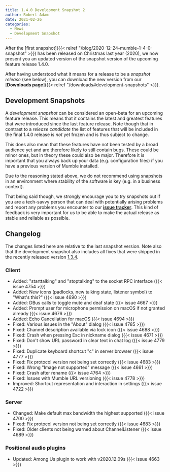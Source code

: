 ```yaml
---
title: 1.4.0 Development Snapshot 2
author: Robert Adam
date: 2021-02-26
categories:
  - News
  - Development Snapshot
---
```


After the [first snapshot]({{< relref "/blog/2020-12-24-mumble-1-4-0-snapshot" >}}) has been released
on Christmas last year (2020), we now present you an updated version of the snapshot version of the upcoming
feature release 1.4.0.

After having understood what it means for a release to be a _snapshot release_ (see below), you can download the new version from our [**Downloads
page**]({{< relref "/downloads#development-snapshots" >}}).

<!--more-->

## Development Snapshots

A _development snapshot_ can be considered an open-beta for an upcoming feature release. This means that it contains the latest and greatest features
that were introduced since the last feature release. Note though that in contrast to a _release candidate_ the list of features that will be included
in the final 1.4.0 release is _not_ yet frozen and is thus subject to change.

This does also mean that these features have not been tested by a broad audience yet and are therefore likely to still contain bugs. These could be
minor ones, but in theory these could also be major. Therefore it is important that you always back up your data (e.g. configuration files) if you
have a previous version of Mumble installed.

Due to the reasoning stated above, we do not recommend using snapshots in an environment where stability of the software is key (e.g. in a business
context).

That being said though, we strongly encourage you to try snapshots out if you are a tech-savvy person that can deal with potentially arising problems
and report any problems you encounter to our [**issue tracker**](https://github.com/mumble-voip/mumble/issues). This kind of feedback is very
important for us to be able to make the actual release as stable and reliable as possible.

## Changelog

The changes listed here are relative to the last snapshot version. Note also that the development snapshot also
includes all fixes that were shipped in the recently released version [1.3.4](https://www.mumble.info/blog/mumble-1.3.4-release-announcement/).

### Client

- Added: "starttalking" and "stoptalking" to the socket RPC interface ({{< issue 4754 >}})
- Added: New icons (padlocks, new talking state, listener symbol) to "What's this?" ({{< issue 4690 >}})
- Added: DBus calls to toggle mute and deaf state ({{< issue 4667 >}})
- Added: Prompt user for microphone permission on macOS if not granted already ({{< issue 4676 >}})
- Added: Echo Cancellation for macOS ({{< issue 4694 >}})
- Fixed: Various issues in the "About" dialog ({{< issue 4785 >}})
- Fixed: Channel description available via lock icon ({{< issue 4688 >}})
- Fixed: Crash when pressing Esc in nickname dialog ({{< issue 4671 >}})
- Fixed: Don't show URL password in clear text in chat log ({{< issue 4779 >}})
- Fixed: Duplicate keyboard shortcut "c" in server browser ({{< issue 4777 >}})
- Fixed: Fix protocol version not being set correctly ({{< issue 4683 >}})
- Fixed: Wrong "Image not supported" message ({{< issue 4661 >}})
- Fixed: Crash after rename ({{< issue 4764 >}})
- Fixed: Issues with Mumble URL versioning ({{< issue 4778 >}})
- Improved: Shortcut representation and interaction in settings ({{< issue 4722 >}})


### Server

- Changed: Make default max bandwidth the highest supported ({{< issue 4700 >}})
- Fixed: Fix protocol version not being set correctly ({{< issue 4683 >}})
- Fixed: Older clients not being warned about ChannelListener ({{< issue 4689 >}})


### Positional audio plugins

- Updated: Among Us plugin to work with v2020.12.09s ({{< issue 4663 >}})

